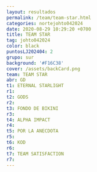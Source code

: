 ```yaml
---
layout: resultados
permalink: /team/team-star.html
categories: nortejohto042024
date: 2020-08-29 10:29:20 +0700
title: TEAM STAR
tag: johto042024
color: black
puntosLJ202404: 2
grupo: sur
background: '#F16C38'
cover: /assets/backCard.png
team: TEAM STAR
abr: GD
t1: ETERNAL STARLIGHT
r1:
t2: GODS
r2:
t3: FONDO DE BIKINI
r3:
t4: ALPHA IMPACT
r4: 
t5: POR LA ANECDOTA
r5: 
t6: KOD
r6:
t7: TEAM SATISFACTION
r7: 
---
```



